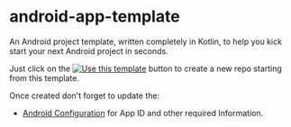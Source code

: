 # android-app-template

An Android project template, written completely in Kotlin, to help you kick start your next Android project in seconds.

Just click on the  [![Use this template](https://camo.githubusercontent.com/2a7da879baa8087a1b6b8cfbf8a82c29358f7a34e890d272a3053872be6c20a7/68747470733a2f2f696d672e736869656c64732e696f2f62616467652f2d5573652532307468697325323074656d706c6174652d627269676874677265656e)](https://github.com/YvesKalume/android-app-template/generate)  button to create a new repo starting from this template.

Once created don't forget to update the:

-   [Android Configuration](https://github.com/YvesKalume/android-app-template/blob/main/buildSrc/src/main/java/AndroidConfig.kt)  for App ID and other required Information.